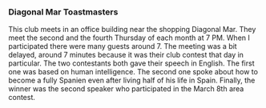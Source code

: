 ### Diagonal Mar Toastmasters

This club meets in an office building near the shopping Diagonal Mar. They meet the second and the fourth Thursday of each month at 7 PM.
When I participated there were many guests around 7. The meeting was a bit delayed, around 7 minutes because it was their club contest that day in particular.
The two contestants both gave their speech in English. The first one was based on human intelligence. The second one spoke about how to become a fully Spanien even after living half of his life in Spain.
Finally, the winner was the second speaker who participated in the March 8th area contest.
